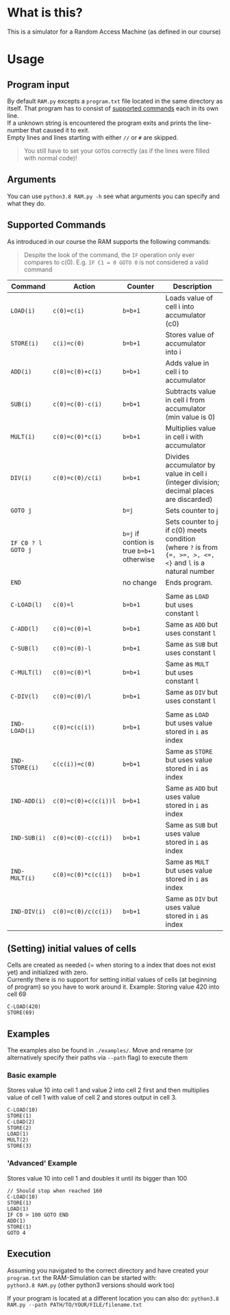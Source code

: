# What is this?

This is a simulator for a Random Access Machine (as defined in our course)

# Usage

## Program input

By default `RAM.py` excepts a `program.txt` file located in the same directory as itself. That program has to consist of [supported commands](#supported-commands) each in its own line.  
If a unknown string is encountered the program exits and prints the line-number that caused it to exit.  
Empty lines and lines starting with either `//` or `#` are skipped.

> You still have to set your `GOTO`s correctly (as if the lines were filled with normal code)!

## Arguments

You can use `python3.8 RAM.py -h` see what arguments you can specify and what they do.

## Supported Commands

As introduced in our course the RAM supports the following commands:

> Despite the look of the command, the `IF` operation only ever compares to c(0). E.g. `IF C1 = 0 GOTO 0` is not considered a valid command

| Command            | Action               | Counter                                    | Description                                                                                                  |
| ------------------ | -------------------- | ------------------------------------------ | ------------------------------------------------------------------------------------------------------------ |
| `LOAD(i)`          | `c(0)=c(i)`          | `b=b+1`                                    | Loads value of cell i into accumulator (c0)                                                                  |
| `STORE(i)`         | `c(i)=c(0)`          | `b=b+1`                                    | Stores value of accumulator into i                                                                           |
| `ADD(i)`           | `c(0)=c(0)+c(i)`     | `b=b+1`                                    | Adds value in cell i to accumulator                                                                          |
| `SUB(i)`           | `c(0)=c(0)-c(i)`     | `b=b+1`                                    | Subtracts value in cell i from accumulator (min value is 0)                                                  |
| `MULT(i)`          | `c(0)=c(0)*c(i)`     | `b=b+1`                                    | Multiplies value in cell i with accumulator                                                                  |
| `DIV(i)`           | `c(0)=c(0)/c(i)`     | `b=b+1`                                    | Divides accumulator by value in cell i (integer division; decimal places are discarded)                      |
| `GOTO j`           |                      | `b=j`                                      | Sets counter to j                                                                                            |
| `IF C0 ? l GOTO j` |                      | `b=j` if contion is true `b=b+1` otherwise | Sets counter to j if c(0) meets condition (where `?` is from `{=, >=, >, <=, <}` and `l` is a natural number |
| `END`              |                      | no change                                  | Ends program.                                                                                                |
|                    |                      |                                            |                                                                                                              |
| `C-LOAD(l)`        | `c(0)=l`             | `b=b+1`                                    | Same as `LOAD` but uses constant `l`                                                                         |
| `C-ADD(l)`         | `c(0)=c(0)+l`        | `b=b+1`                                    | Same as `ADD` but uses constant `l`                                                                          |
| `C-SUB(l)`         | `c(0)=c(0)-l`        | `b=b+1`                                    | Same as `SUB` but uses constant `l`                                                                          |
| `C-MULT(l)`        | `c(0)=c(0)*l`        | `b=b+1`                                    | Same as `MULT` but uses constant `l`                                                                         |
| `C-DIV(l)`         | `c(0)=c(0)/l`        | `b=b+1`                                    | Same as `DIV` but uses constant `l`                                                                          |
|                    |                      |                                            |                                                                                                              |
| `IND-LOAD(i)`      | `c(0)=c(c(i))`       | `b=b+1`                                    | Same as `LOAD` but uses value stored in `i` as index                                                         |
| `IND-STORE(i)`     | `c(c(i))=c(0)`       | `b=b+1`                                    | Same as `STORE` but uses value stored in `i` as index                                                        |
| `IND-ADD(i)`       | `c(0)=c(0)+c(c(i))l` | `b=b+1`                                    | Same as `ADD` but uses value stored in `i` as index                                                          |
| `IND-SUB(i)`       | `c(0)=c(0)-c(c(i))`  | `b=b+1`                                    | Same as `SUB` but uses value stored in `i` as index                                                          |
| `IND-MULT(i)`      | `c(0)=c(0)*c(c(i))`  | `b=b+1`                                    | Same as `MULT` but uses value stored in `i` as index                                                         |
| `IND-DIV(i)`       | `c(0)=c(0)/c(c(i))`  | `b=b+1`                                    | Same as `DIV` but uses value stored in `i` as index                                                          |

## (Setting) initial values of cells

Cells are created as needed (= when storing to a index that does not exist yet) and initialized with zero.  
Currently there is no support for setting initial values of cells (at beginning of program) so you have to work around it.
Example: Storing value 420 into cell 69

```
C-LOAD(420)
STORE(69)
```

## Examples

The examples also be found in `./examples/`. Move and rename (or alternatively specify their paths via `--path` flag) to execute them

### Basic example

Stores value 10 into cell 1 and value 2 into cell 2 first and then multiplies value of cell 1 with value of cell 2 and stores output in cell 3.

```
C-LOAD(10)
STORE(1)
C-LOAD(2)
STORE(2)
LOAD(1)
MULT(2)
STORE(3)
```

### 'Advanced' Example

Stores value 10 into cell 1 and doubles it until its bigger than 100

```
// Should stop when reached 160
C-LOAD(10)
STORE(1)
LOAD(1)
IF C0 > 100 GOTO END
ADD(1)
STORE(1)
GOTO 4
```

## Execution

Assuming you navigated to the correct directory and have created your `program.txt` the RAM-Simulation can be started with:  
`python3.8 RAM.py` (other python3 versions should work too)

If your program is located at a different location you can also do:
`python3.8 RAM.py --path PATH/TO/YOUR/FILE/filename.txt`
